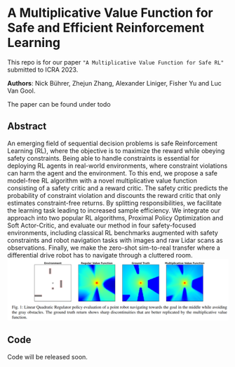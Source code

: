 # A Multiplicative Value Function for Safe and Efficient Reinforcement Learning

This repo is for our paper `"A Multiplicative Value Function for Safe RL"` submitted to ICRA 2023.

**Authors**: Nick Bührer, Zhejun Zhang, Alexander Liniger, Fisher Yu and Luc Van Gool.

The paper can be found under todo <!---[[arXiv]](https://arxiv.org/abs/2209.13508)-->

## Abstract
An emerging field of sequential decision problems is safe Reinforcement Learning (RL), where the objective is to maximize the reward while obeying safety constraints. Being able to handle constraints is essential for deploying RL agents in real-world environments, where constraint violations can harm the agent and the environment. To this end, we propose a safe model-free RL algorithm with a novel multiplicative value function consisting of a safety critic and a reward critic. The safety critic predicts the probability of constraint violation and discounts the reward critic that only estimates constraint-free returns. By splitting responsibilities, we facilitate the learning task leading to increased sample efficiency. We integrate our approach into two popular RL algorithms, Proximal Policy Optimization and Soft Actor-Critic, and evaluate our method in four safety-focused environments, including classical RL benchmarks augmented with safety constraints and robot navigation tasks with images and raw Lidar scans as observations. Finally, we make the zero-shot sim-to-real transfer where a differential drive robot has to navigate through a cluttered room.
![teaser](docs/multiplicative_vf.png)
<!---![teaser](docs/framework_mtr.png)-->

## Code 
Code will be released soon. 

<!---
## Citation
If you find this work useful in your research, please consider cite:
```
@article{shi2022mtr,
  title={Motion Transformer with Global Intention Localization and Local Movement Refinement},
  author={Shi, Shaoshuai and Jiang, Li and Dai, Dengxin and Schiele, Bernt},
  journal={Advances in Neural Information Processing Systems},
  year={2022}
}
```
-->